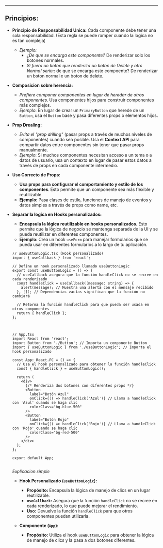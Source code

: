 
---
## Principios:
- **Principio de Responsabilidad Unica:** Cada componente debe tener una sola responsabilidad. (Esta regla se puede romper cuando  la logica no es tan compleja)
	- *Ejemplo:* 
		- *¿De que se encarga este componente?* De renderizar solo los botones normales. 
		- *Si fuera un boton que renderiza un boton de Delete y otro Normal seria:*: de que se encarga este compoente? De renderizar un boton normal o un boton de delete.

- **Composicion sobre herencia:** 
	- *Prefiere componer componentes en lugar de heredar de otros componentes*. Usa componentes hijos para construir componentes más complejos.
	- *Ejemplo*: En lugar de crear un `PrimaryButton` que herede de un `Button`, usa el `Button` base y pasa diferentes props o elementos hijos.

- **Prop Drealing:**
	- *Evita el "prop drilling"* (pasar props a través de muchos niveles de componentes) cuando sea posible. Usa el **Context API** para compartir datos entre componentes sin tener que pasar props manualmente.
	- *Ejemplo*: Si muchos componentes necesitan acceso a un tema o a datos de usuario, usa un contexto en lugar de pasar estos datos a través de props en cada componente intermedio.

- **Uso Correcto de Props:**
	- **Usa props para configurar el comportamiento y estilo de los componentes**. Esto permite que un componente sea más flexible y reutilizable.
	- **Ejemplo**: Pasa clases de estilo, funciones de manejo de eventos y datos simples a través de props como name, etc.

- **Separar la logica en Hooks personalizados:**
	- **Encapsula la lógica reutilizable en hooks personalizados**. Esto permite que la lógica de negocio se mantenga separada de la UI y se pueda reutilizar en diferentes componentes.
	- **Ejemplo**: Crea un hook `useForm` para manejar formularios que se pueda usar en diferentes formularios a lo largo de tu aplicación.

	```tsx
	// useButtonLogic.tsx (Hook personalizado)
	import { useCallback } from 'react';
	
	// Define un hook personalizado llamado useButtonLogic
	export const useButtonLogic = () => {
	  // useCallback asegura que la función handleClick no se recree en cada renderizado
	  const handleClick = useCallback((message: string) => {
	    alert(message); // Muestra una alerta con el mensaje recibido
	  }, []); // Dependencias vacías significan que la función no cambiará
	
	  // Retorna la función handleClick para que pueda ser usada en otros componentes
	  return { handleClick };
	};



	// App.tsx
	import React from 'react';
	import Button from './Button'; // Importa un componente Button
	import { useButtonLogic } from './useButtonLogic'; // Importa el hook personalizado
	
	const App: React.FC = () => {
	  // Usa el hook personalizado para obtener la función handleClick
	  const { handleClick } = useButtonLogic();
	
	  return (
	    <div>
	      {/* Renderiza dos botones con diferentes props */}
	      <Button
	        label="Botón Azul"
	        onClick={() => handleClick('Azul')} // Llama a handleClick con 'Azul' cuando se haga clic
	        colorClass="bg-blue-500"
	      />
	      <Button
	        label="Botón Rojo"
	        onClick={() => handleClick('Rojo')} // Llama a handleClick con 'Rojo' cuando se haga clic
	        colorClass="bg-red-500"
	      />
	    </div>
	  );
	};
	
	export default App;
		
	```
	
	 *Explicacion simple*
	- **Hook Personalizado (`useButtonLogic`):**
	    
	    - **Propósito:** Encapsula la lógica de manejo de clics en un lugar reutilizable.
	    - **`useCallback`:** Asegura que la función `handleClick` no se recree en cada renderizado, lo que puede mejorar el rendimiento.
	    - **Uso:** Devuelve la función `handleClick` para que otros componentes puedan utilizarla.
	- **Componente (`App`):**
	    
	    - **Propósito:** Utiliza el hook `useButtonLogic` para obtener la lógica de manejo de clics y la pasa a dos botones diferentes.
		

